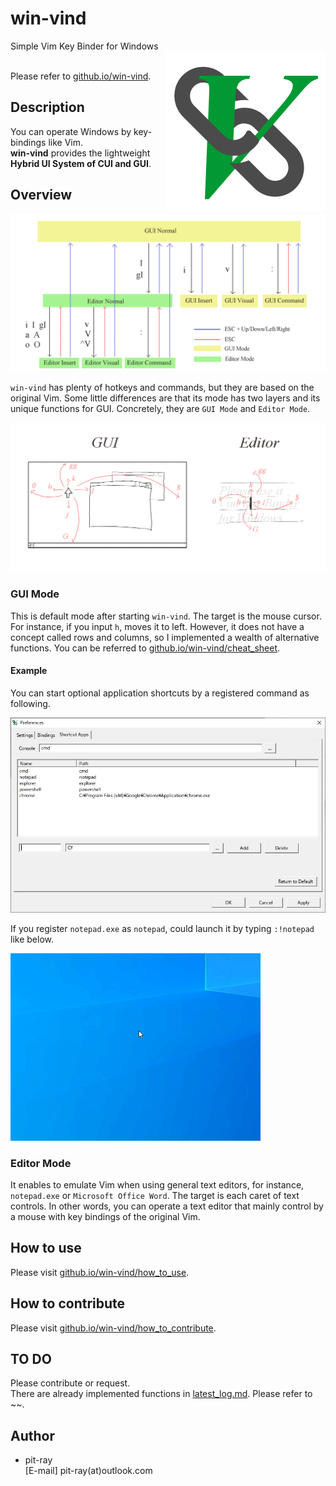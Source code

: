# win-vind
Simple Vim Key Binder for Windows  
<img src="https://github.com/pit-ray/pit-ray.github.io/blob/master/win-vind/imgs/win-vind-icon.png?raw=true" width="256" height="256" align="right" title="win-vind">
<br>


Please refer to <a href="https://pit-ray.github.io/win-vind/">github.io/win-vind</a>.  

## Description
You can operate Windows by key-bindings like Vim.  
**win-vind** provides the lightweight **Hybrid UI System of CUI and GUI**.  

## Overview
<img src="https://github.com/pit-ray/pit-ray.github.io/blob/master/win-vind/imgs/mode_overview_2.jpg?raw=true" width=700 title="Mode Overview">  

`win-vind` has plenty of hotkeys and commands, but they are based on the original Vim. Some little differences are that its mode has two layers and its unique functions for GUI. Concretely, they are `GUI Mode` and `Editor Mode`.  

<img src="https://github.com/pit-ray/pit-ray.github.io/blob/master/win-vind/imgs/GUIandEditor.jpg?raw=true" width=600>  

### GUI Mode
This is default mode after starting `win-vind`. The target is the mouse cursor. For instance, if you input `h`, moves it to left.    However, it does not have a concept called rows and columns, so I implemented a wealth of alternative functions. You can be referred to <a href="https://pit-ray.github.io/win-vind/cheat_sheet/">github.io/win-vind/cheat_sheet</a>.  

#### Example
You can start optional application shortcuts by a registered command as following.  

<img src="https://github.com/pit-ray/pit-ray.github.io/blob/master/win-vind/imgs/config_shortapps.jpg?raw=true" width=512>  

If you register `notepad.exe` as `notepad`, could launch it by typing `:!notepad` like below.  

<img src="https://github.com/pit-ray/pit-ray.github.io/blob/master/win-vind/imgs/cmd-demo.gif?raw=true" width=400>  
<br>

### Editor Mode
It enables to emulate Vim when using general text editors, for instance, `notepad.exe` or `Microsoft Office Word`. The target is each caret of text controls. In other words, you can operate a text editor that mainly control by a mouse with key bindings of the original Vim.
<br>

## How to use
Please visit <a href="https://pit-ray.github.io/win-vind/how_to_use/">github.io/win-vind/how_to_use</a>.  

## How to contribute
Please visit <a href="https://pit-ray.github.io/win-vind/how_to_contribute/">github.io/win-vind/how_to_contribute</a>.  

## TO DO
Please contribute or request.  
There are already implemented functions in <a href="https://github.com/pit-ray/win-vind/blob/master/latest_log.md">latest_log.md</a>.
Please refer to ~~.

## Author
- pit-ray  
[E-mail] pit-ray(at)outlook.com
